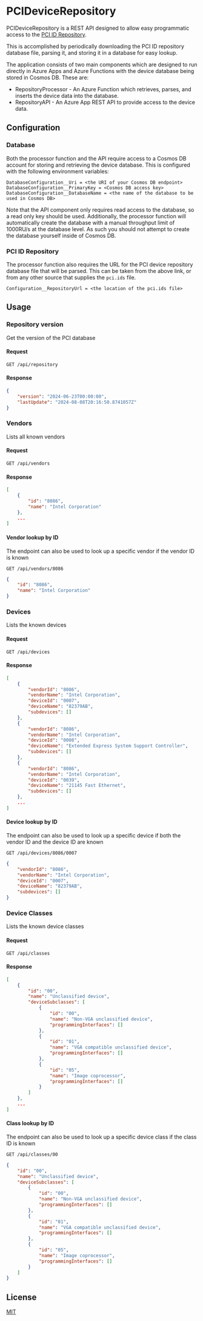 # PCIDeviceRepository

PCIDeviceRepository is a REST API designed to allow easy programmatic access to the [PCI ID Repository](https://pci-ids.ucw.cz/).

This is accomplished by periodically downloading the PCI ID repository database file, parsing it, and storing it in a database for easy lookup.

The application consists of two main components which are designed to run directly in Azure Apps and Azure Functions with the device database being stored in Cosmos DB. These are: 
* RepositoryProcessor - An Azure Function which retrieves, parses, and inserts the device data into the database.
* RepositoryAPI - An Azure App REST API to provide access to the device data.

## Configuration

### Database

Both the processor function and the API require access to a Cosmos DB account for storing and retrieving the device database. This is configured with the following environment variables:

```
DatabaseConfiguration__Uri = <the URI of your Cosmos DB endpoint>
DatabaseConfiguration__PrimaryKey = <Cosmos DB access key>
DatabaseConfiguration__DatabaseName = <the name of the database to be used in Cosmos DB>
```

Note that the API component only requires read access to the database, so a read only key should be used. Additionally, the processor function will automatically create the database with a manual throughput limit of 1000RU/s at the database level. As such you should not attempt to create the database yourself inside of Cosmos DB.

### PCI ID Repository

The processor function also requires the URL for the PCI device repository database file that will be parsed. This can be taken from the above link, or from any other source that supplies the `pci.ids` file.

```
Configuration__RepositoryUrl = <the location of the pci.ids file>
```

## Usage

### Repository version

Get the version of the PCI database

#### Request
`GET /api/repository`

#### Response

```json
{
    "version": "2024-06-23T00:00:00",
    "lastUpdate": "2024-08-08T20:16:50.8741057Z"
}
```

### Vendors

Lists all known vendors

#### Request

`GET /api/vendors`

#### Response

```json
[
    {
        "id": "8086",
        "name": "Intel Corporation"
    },
    ...
]
```

#### Vendor lookup by ID

The endpoint can also be used to look up a specific vendor if the vendor ID is known

`GET /api/vendors/8086` 

```json
{
    "id": "8086",
    "name": "Intel Corporation"
}
```

### Devices

Lists the known devices

#### Request

`GET /api/devices`

#### Response

```json
[
    {
        "vendorId": "8086",
        "vendorName": "Intel Corporation",
        "deviceId": "0007",
        "deviceName": "82379AB",
        "subdevices": []
    },
    {
        "vendorId": "8086",
        "vendorName": "Intel Corporation",
        "deviceId": "0008",
        "deviceName": "Extended Express System Support Controller",
        "subdevices": []
    },
    {
        "vendorId": "8086",
        "vendorName": "Intel Corporation",
        "deviceId": "0039",
        "deviceName": "21145 Fast Ethernet",
        "subdevices": []
    },
    ...
]
```

#### Device lookup by ID
The endpoint can also be used to look up a specific device if both the vendor ID and the device ID are known

`GET /api/devices/8086/0007` 

```json
{
    "vendorId": "8086",
    "vendorName": "Intel Corporation",
    "deviceId": "0007",
    "deviceName": "82379AB",
    "subdevices": []
}
```

### Device Classes

Lists the known device classes

#### Request
`GET /api/classes`

#### Response
```json
[
    {
        "id": "00",
        "name": "Unclassified device",
        "deviceSubclasses": [
            {
                "id": "00",
                "name": "Non-VGA unclassified device",
                "programmingInterfaces": []
            },
            {
                "id": "01",
                "name": "VGA compatible unclassified device",
                "programmingInterfaces": []
            },
            {
                "id": "05",
                "name": "Image coprocessor",
                "programmingInterfaces": []
            }
        ]
    },
	...
]
```

#### Class lookup by ID
The endpoint can also be used to look up a specific device class if the class ID is known

`GET /api/classes/00`

```json
{
    "id": "00",
    "name": "Unclassified device",
    "deviceSubclasses": [
        {
            "id": "00",
            "name": "Non-VGA unclassified device",
            "programmingInterfaces": []
        },
        {
            "id": "01",
            "name": "VGA compatible unclassified device",
            "programmingInterfaces": []
        },
        {
            "id": "05",
            "name": "Image coprocessor",
            "programmingInterfaces": []
        }
    ]
}
```

## License

[MIT](https://choosealicense.com/licenses/mit/)